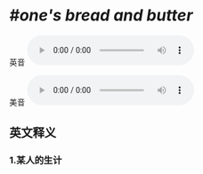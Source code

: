 # ***\#one's bread and butter*** 
英音
<audio src="./media/one’s bread and butter1_AAC.aac" controls="controls"></audio>

美音
<audio src="./media/one’s bread and butter2_AAC.aac" controls="controls"></audio>



  

英文释义
---
### 1.**某人的生计**  


